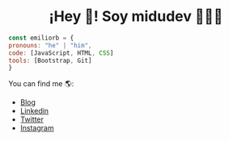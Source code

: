 <h1 align="center">¡Hey 👋! Soy midudev 👨🏻‍💻</h1>

```js
const emiliorb = {
pronouns: "he" | "him",
code: [JavaScript, HTML, CSS]
tools: [Bootstrap, Git]
}
```

You can find me 🌎:
- [Blog](#)
- [Linkedin](https://www.linkedin.com/in/emilio-rodriguez-brice%C3%B1o-850a6a26a?lipi=urn%3Ali%3Apage%3Ad_flagship3_profile_view_base_contact_details%3Bt0ZWzvnPSQGNakHasZRCww%3D%3D)
- [Twitter](https://twitter.com/Emiliorb04)
- [Instagram](https://www.instagram.com/_emiliorb/)


